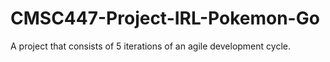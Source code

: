 # CMSC447-Project-IRL-Pokemon-Go
A project that consists of 5 iterations of an agile development cycle. 
